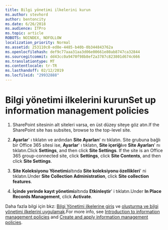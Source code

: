 ```yaml
---
title: Bilgi yönetimi ilkelerini kurun
ms.author: stevhord
author: bentoncity
ms.date: 6/26/2018
ms.audience: ITPro
ms.topic: article
ROBOTS: NOINDEX, NOFOLLOW
localization_priority: Normal
ms.assetid: 253110c8-ed8e-4485-b40b-0b344843762a
ms.openlocfilehash: def9c77aaa31aa3d06e00661e80ab8747ca32844
ms.sourcegitcommit: dd43cc0a9470f98b8ef2a3787c823801d674c666
ms.translationtype: MT
ms.contentlocale: tr-TR
ms.lasthandoff: 02/12/2019
ms.locfileid: "29932888"
---
```

# <a name="set-up-information-management-policies"></a><span data-ttu-id="ada55-102">Bilgi yönetimi ilkelerini kurun</span><span class="sxs-lookup"><span data-stu-id="ada55-102">Set up information management policies</span></span>

1. <span data-ttu-id="ada55-103">SharePoint sitesinin alt siteleri varsa, en üst düzey siteye göz atın.</span><span class="sxs-lookup"><span data-stu-id="ada55-103">If the SharePoint site has subsites, browse to the top-level site.</span></span>
    
2. <span data-ttu-id="ada55-p101">**Ayarlar**' ı tıklatın ve ardından **Site Ayarları**' nı tıklatın. Site grubuna bağlı bir Office 365 sitesi ise, **Ayarlar**' ı tıklatın, **Site içeriği**ve **Site Ayarları**' nı tıklatın.</span><span class="sxs-lookup"><span data-stu-id="ada55-p101">Click **Settings**, and then click **Site Settings**. If the site is an Office 365 group-connected site, click **Settings**, click **Site Contents**, and then click **Site Settings**.</span></span>
    
3. <span data-ttu-id="ada55-106">**Site Koleksiyonu Yönetimi**altında **Site koleksiyonu özellikleri**' ni tıklatın.</span><span class="sxs-lookup"><span data-stu-id="ada55-106">Under **Site Collection Administration**, click **Site collection features**.</span></span>
    
4. <span data-ttu-id="ada55-107">**İçinde yerinde kayıt yönetimi**altında **Etkinleştir**' i tıklatın.</span><span class="sxs-lookup"><span data-stu-id="ada55-107">Under **In Place Records Management**, click **Activate**.</span></span>
    
<span data-ttu-id="ada55-108">Daha fazla bilgi için bkz: [Bilgi Yönetimi ilkelerine giriş](https://go.microsoft.com/fwlink/?linkid=404239) ve [oluşturma ve bilgi yönetimi ilkelerini uygulamak](https://go.microsoft.com/fwlink/?linkid=2003916).</span><span class="sxs-lookup"><span data-stu-id="ada55-108">For more info, see [Introduction to information management policies](https://go.microsoft.com/fwlink/?linkid=404239) and [Create and apply information management policies](https://go.microsoft.com/fwlink/?linkid=2003916).</span></span>
  

